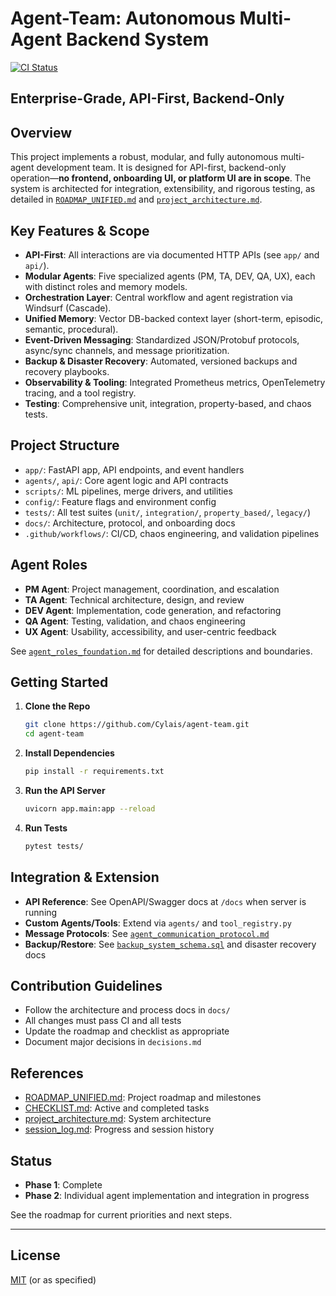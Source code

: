 # Agent-Team: Autonomous Multi-Agent Backend System

[![CI Status](https://img.shields.io/github/actions/workflow/status/RhysiiBoy/agent-team/ci.yml?branch=main)](https://github.com/RhysiiBoy/agent-team/actions/workflows/ci.yml)

## Enterprise-Grade, API-First, Backend-Only

## Overview

This project implements a robust, modular, and fully autonomous multi-agent development team. It is designed for API-first, backend-only operation—**no frontend, onboarding UI, or platform UI are in scope**. The system is architected for integration, extensibility, and rigorous testing, as detailed in [`ROADMAP_UNIFIED.md`](./ROADMAP_UNIFIED.md) and [`project_architecture.md`](./project_architecture.md).

## Key Features & Scope

- **API-First**: All interactions are via documented HTTP APIs (see `app/` and `api/`).
- **Modular Agents**: Five specialized agents (PM, TA, DEV, QA, UX), each with distinct roles and memory models.
- **Orchestration Layer**: Central workflow and agent registration via Windsurf (Cascade).
- **Unified Memory**: Vector DB-backed context layer (short-term, episodic, semantic, procedural).
- **Event-Driven Messaging**: Standardized JSON/Protobuf protocols, async/sync channels, and message prioritization.
- **Backup & Disaster Recovery**: Automated, versioned backups and recovery playbooks.
- **Observability & Tooling**: Integrated Prometheus metrics, OpenTelemetry tracing, and a tool registry.
- **Testing**: Comprehensive unit, integration, property-based, and chaos tests.

## Project Structure

- `app/`: FastAPI app, API endpoints, and event handlers
- `agents/`, `api/`: Core agent logic and API contracts
- `scripts/`: ML pipelines, merge drivers, and utilities
- `config/`: Feature flags and environment config
- `tests/`: All test suites (`unit/`, `integration/`, `property_based/`, `legacy/`)
- `docs/`: Architecture, protocol, and onboarding docs
- `.github/workflows/`: CI/CD, chaos engineering, and validation pipelines

## Agent Roles

- **PM Agent**: Project management, coordination, and escalation
- **TA Agent**: Technical architecture, design, and review
- **DEV Agent**: Implementation, code generation, and refactoring
- **QA Agent**: Testing, validation, and chaos engineering
- **UX Agent**: Usability, accessibility, and user-centric feedback

See [`agent_roles_foundation.md`](./agent_roles_foundation.md) for detailed descriptions and boundaries.

## Getting Started

1. **Clone the Repo**

   ```bash
   git clone https://github.com/Cylais/agent-team.git
   cd agent-team
   ```

2. **Install Dependencies**

   ```bash
   pip install -r requirements.txt
   ```

3. **Run the API Server**

   ```bash
   uvicorn app.main:app --reload
   ```

4. **Run Tests**

   ```bash
   pytest tests/
   ```

## Integration & Extension

- **API Reference**: See OpenAPI/Swagger docs at `/docs` when server is running
- **Custom Agents/Tools**: Extend via `agents/` and `tool_registry.py`
- **Message Protocols**: See [`agent_communication_protocol.md`](./agent_communication_protocol.md)
- **Backup/Restore**: See [`backup_system_schema.sql`](./backup_system_schema.sql) and disaster recovery docs

## Contribution Guidelines

- Follow the architecture and process docs in `docs/`
- All changes must pass CI and all tests
- Update the roadmap and checklist as appropriate
- Document major decisions in `decisions.md`

## References

- [ROADMAP_UNIFIED.md](./ROADMAP_UNIFIED.md): Project roadmap and milestones
- [CHECKLIST.md](./CHECKLIST.md): Active and completed tasks
- [project_architecture.md](./project_architecture.md): System architecture
- [session_log.md](./session_log.md): Progress and session history

## Status

- **Phase 1**: Complete
- **Phase 2**: Individual agent implementation and integration in progress

See the roadmap for current priorities and next steps.

---

## License

[MIT](./LICENSE) (or as specified)

